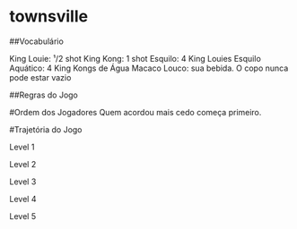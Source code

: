 # townsville

##Vocabulário

King Louie: ¹/2 shot
King Kong: 1 shot
Esquilo: 4 King Louies
Esquilo Aquático: 4 King Kongs de Água
Macaco Louco: sua bebida. O copo nunca pode estar vazio

##Regras do Jogo

#Ordem dos Jogadores 
Quem acordou mais cedo começa primeiro.

#Trajetória do Jogo

Level 1

Level 2

Level 3

Level 4

Level 5